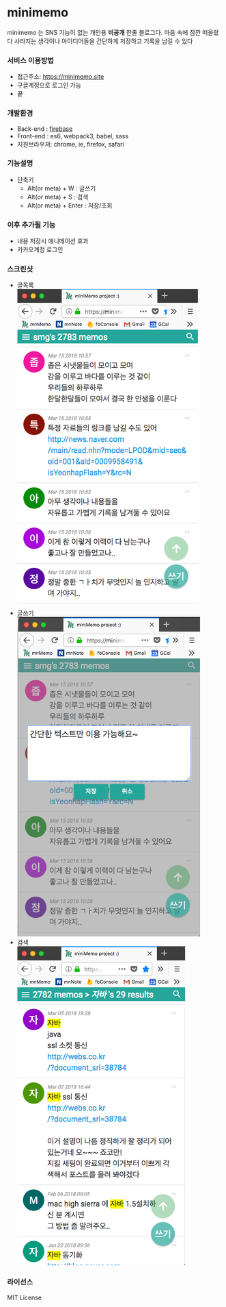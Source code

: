 # minimemo
minimemo 는 SNS 기능이 없는 개인용 **비공개** 한줄 블로그다. 마음 속에 잠깐 떠올랐다 사라지는 생각이나 아이디어들을 간단하게 저장하고 기록을 남길 수 있다

### 서비스 이용방법
* 접근주소: https://minimemo.site
* 구글계정으로 로그인 가능
* 끝

### 개발환경
* Back-end : [firebase](https://firebase.google.com)
* Front-end : es6, webpack3, babel, sass
* 지원브라우져: chrome, ie, firefox, safari

### 기능설명
* 단축키
  * Alt(or meta) + W : 글쓰기
  * Alt(or meta) + S : 검색
  * Alt(or meta) + Enter : 저장/조회

### 이후 추가될 기능
* 내용 저장시 애니메이션 효과
* 카카오계정 로그인

### 스크린샷
* 글목록  
![list](https://raw.githubusercontent.com/min9nim/minimemo/master/image/list.png)
* 글쓰기  
![write](https://raw.githubusercontent.com/min9nim/minimemo/master/image/write.png)
* 검색  
![search](https://raw.githubusercontent.com/min9nim/minimemo/master/image/search.png)

### 라이선스
MIT License
